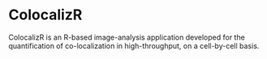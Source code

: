 # ColocalizR
ColocalizR is an R-based image-analysis application developed for the quantification of co-localization in high-throughput, on a cell-by-cell basis. 
